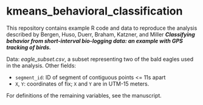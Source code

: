 # kmeans_behavioral_classification

This repository contains example R code and data to reproduce the analysis described by Bergen, Huso, Duerr, Braham, Katzner, and Miller ***Classifying behavior from short-interval bio-logging data: an example with GPS tracking of birds.***  

Data: *eagle_subset.csv*, a subset representing two of the bald eagles used in the analysis.  Other fields:
* `segment_id`: ID of segment of contiguous points <= 11s apart
* `X`, `Y`: coordinates of fix; `X` and `Y` are in UTM-15 meters.

For definitions of the remaining variables, see the manuscript.  
